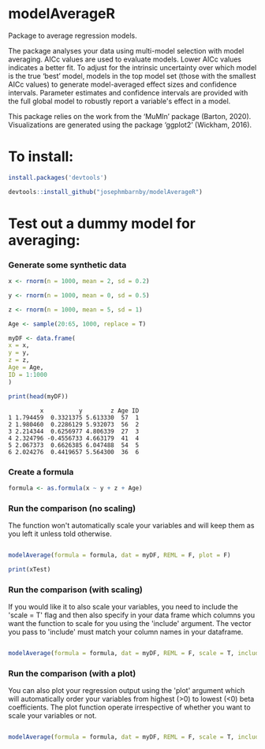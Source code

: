 # modelAverageR
Package to average regression models.

The package analyses your data using multi-model selection with model averaging. AICc values are used to evaluate models. Lower AICc values indicates a better fit. To adjust for the intrinsic uncertainty over which model is the true ‘best’ model, models in the top model set (those with the smallest AICc values) to generate model-averaged effect sizes and confidence intervals. Parameter estimates and confidence intervals are provided with the full global model to robustly report a variable's effect in a model. 

This package relies on the work from the ‘MuMIn’ package (Barton, 2020). Visualizations are generated using the package ‘ggplot2’ (Wickham, 2016).

# To install:
```r
install.packages('devtools')

devtools::install_github("josephmbarnby/modelAverageR")
```
# Test out a dummy model for averaging:

### Generate some synthetic data
```r
x <- rnorm(n = 1000, mean = 2, sd = 0.2)

y <- rnorm(n = 1000, mean = 0, sd = 0.5)

z <- rnorm(n = 1000, mean = 5, sd = 1)

Age <- sample(20:65, 1000, replace = T)

myDF <- data.frame(
x = x,
y = y,
z = z,
Age = Age,
ID = 1:1000
)

print(head(myDF))
```
```
         x          y        z Age ID
1 1.794459  0.3321375 5.613330  57  1
2 1.980460  0.2286129 5.932073  56  2
3 2.214344  0.6256977 4.806339  27  3
4 2.324796 -0.4556733 4.663179  41  4
5 2.067373  0.6626385 6.047488  54  5
6 2.024276  0.4419657 5.564300  36  6
```
### Create a formula
```r
formula <- as.formula(x ~ y + z + Age)
```
### Run the comparison (no scaling)

The function won't automatically scale your variables and will keep them as you left it unless told otherwise.

```r

modelAverage(formula = formula, dat = myDF, REML = F, plot = F)

print(xTest)
```

### Run the comparison (with scaling)

If you would like it to also scale your variables, you need to include the 'scale = T' flag and then also specify in your data frame which columns you want the function to scale for you using the 'include' argument. The vector you pass to 'include' must match your column names in your dataframe.

```r

modelAverage(formula = formula, dat = myDF, REML = F, scale = T, include = c('x', 'y', 'z', 'Age'), plot = F)

```
### Run the comparison (with a plot)

You can also plot your regression output using the 'plot' argument which will automatically order your variables from highest (>0) to lowest (<0) beta coefficients. The plot function operate irrespective of whether you want to scale your variables or not.

```r

modelAverage(formula = formula, dat = myDF, REML = F, scale = T, include = c('x', 'y', 'z', 'Age'), plot = T)

```
